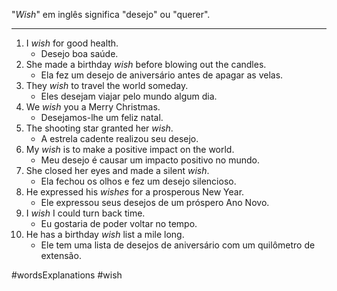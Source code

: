"*Wish*" em inglês significa "desejo" ou "querer".

---

1. I _wish_ for good health.
	- Desejo boa saúde.
2. She made a birthday _wish_ before blowing out the candles.
	- Ela fez um desejo de aniversário antes de apagar as velas.
3. They _wish_ to travel the world someday.
	- Eles desejam viajar pelo mundo algum dia.
4. We _wish_ you a Merry Christmas.
	- Desejamos-lhe um feliz natal.
5. The shooting star granted her _wish_.
	- A estrela cadente realizou seu desejo.
6. My _wish_ is to make a positive impact on the world.
	- Meu desejo é causar um impacto positivo no mundo.
7. She closed her eyes and made a silent _wish_.
	- Ela fechou os olhos e fez um desejo silencioso.
8. He expressed his _wishes_ for a prosperous New Year.
	- Ele expressou seus desejos de um próspero Ano Novo.
9. I _wish_ I could turn back time.
	- Eu gostaria de poder voltar no tempo.
10. He has a birthday _wish_ list a mile long.
	- Ele tem uma lista de desejos de aniversário com um quilômetro de extensão.

#wordsExplanations 
#wish